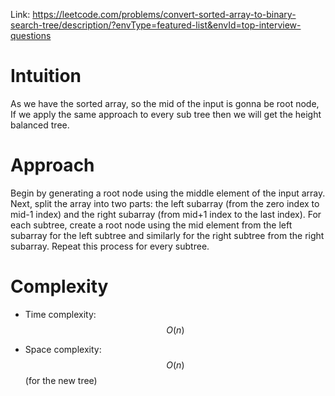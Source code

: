 Link: https://leetcode.com/problems/convert-sorted-array-to-binary-search-tree/description/?envType=featured-list&envId=top-interview-questions
# Intuition
As we have the sorted array, so the mid of the input is gonna be root node, If we apply the same approach to every sub tree then we will get the 
height balanced tree.
# Approach
Begin by generating a root node using the middle element of the input array. Next, split the array into two parts: the left subarray (from the zero index to mid-1 index) and the right subarray (from mid+1 index to the last index). For each subtree, create a root node using the mid element from the left subarray for the left subtree and similarly for the right subtree from the right subarray. Repeat this process for every subtree. 

# Complexity
- Time complexity: $$O(n)$$

- Space complexity: $$O(n)$$(for the new tree)